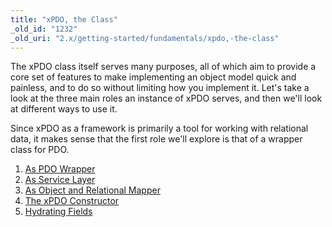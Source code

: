 ```yaml
---
title: "xPDO, the Class"
_old_id: "1232"
_old_uri: "2.x/getting-started/fundamentals/xpdo,-the-class"
---
```


The xPDO class itself serves many purposes, all of which aim to provide a core set of features to make implementing an object model quick and painless, and to do so without limiting how you implement it. Let's take a look at the three main roles an instance of xPDO serves, and then we'll look at different ways to use it.

Since xPDO as a framework is primarily a tool for working with relational data, it makes sense that the first role we'll explore is that of a wrapper class for PDO.

1. [As PDO Wrapper](xpdo/getting-started/fundamentals/xpdo,-the-class/as-pdo-wrapper)
2. [As Service Layer](xpdo/getting-started/fundamentals/xpdo,-the-class/as-service-layer)
3. [As Object and Relational Mapper](xpdo/getting-started/fundamentals/xpdo,-the-class/as-object-and-relational-mapper)
4. [The xPDO Constructor](xpdo/getting-started/fundamentals/xpdo,-the-class/the-xpdo-constructor)
  1. [Hydrating Fields](xpdo/getting-started/fundamentals/xpdo,-the-class/the-xpdo-constructor/hydrating-fields)